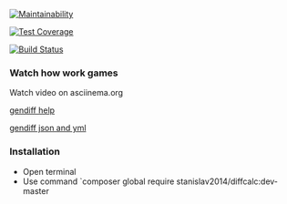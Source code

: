[![Maintainability](https://api.codeclimate.com/v1/badges/136a02106f6c55f29cfd/maintainability)](https://codeclimate.com/github/Stanislav2014/project-lvl2-s397/maintainability)

[![Test Coverage](https://api.codeclimate.com/v1/badges/136a02106f6c55f29cfd/test_coverage)](https://codeclimate.com/github/Stanislav2014/project-lvl2-s397/test_coverage)

[![Build Status](https://travis-ci.org/Stanislav2014/project-lvl2-s397.svg?branch=master)](https://travis-ci.org/Stanislav2014/project-lvl2-s397)

### Watch how work games 

Watch video on asciinema.org

[gendiff help](https://asciinema.org/connect/9e0094bb-f70a-4d6b-9b1d-b7c4d776ef3e)

[gendiff json and yml](https://asciinema.org/a/TAPZ5J4ChPxoEXnIQIjGyfkFE)

### Installation

* Open terminal
* Use command `composer global require stanislav2014/diffcalc:dev-master

